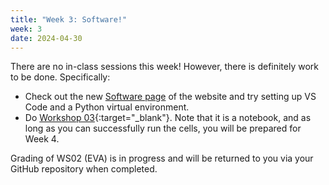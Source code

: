 ```yaml
---
title: "Week 3: Software!"
week: 3
date: 2024-04-30
---
```


<!-- <a href="" target="_blank">link</a> -->
<!-- <a href="https://tudelft-citg.github.io/HOS-prob-design/unlisted/assignment.html" target="_blank">Start HW 1</a> -->

There are no in-class sessions this week! However, there is definitely work to be done. Specifically:
- Check out the new [Software page](https://tudelft-citg.github.io/HOS-prob-design-24/software/) of the website and try setting up VS Code and a Python virtual environment.
- Do [Workshop 03](https://teachbooks.github.io/HOS-workbook/2024/workshop/03.html){:target="_blank"}. Note that it is a notebook, and as long as you can successfully run the cells, you will be prepared for Week 4.

Grading of WS02 (EVA) is in progress and will be returned to you via your GitHub repository when completed.